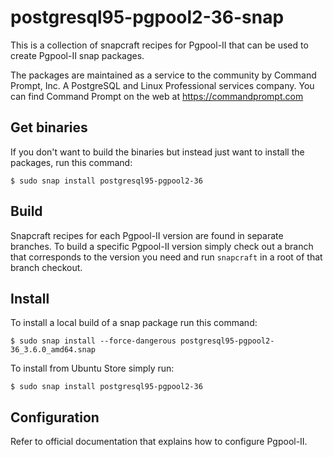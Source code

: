# postgresql95-pgpool2-36-snap

This is a collection of snapcraft recipes for Pgpool-II that can be used to create Pgpool-II snap packages.

The packages are maintained as a service to the community by Command Prompt, Inc. A PostgreSQL and Linux Professional services company.
You can find Command Prompt on the web at https://commandprompt.com

## Get binaries

If you don't want to build the binaries but instead just want to install the
packages, run this command:

`$ sudo snap install postgresql95-pgpool2-36`

## Build

Snapcraft recipes for each Pgpool-II version are found in separate branches. To build a specific Pgpool-II version simply check out a branch that corresponds to the version you need and run `snapcraft` in a root of that branch checkout.

## Install

To install a local build of a snap package run this command:

`$ sudo snap install --force-dangerous postgresql95-pgpool2-36_3.6.0_amd64.snap`

To install from Ubuntu Store simply run:

`$ sudo snap install postgresql95-pgpool2-36`

## Configuration

Refer to official documentation that explains how to configure Pgpool-II.

